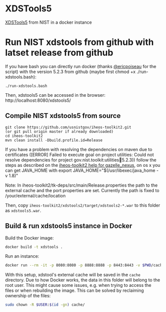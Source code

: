 # XDSTools5

[XDSTools5](https://github.com/usnistgov/iheos-toolkit2/releases) from NIST in a docker instance

# Run NIST xdstools from github with latset release from github

If you have bash you can directly run docker (thanks [@ericpoiseau](https://twitter.com/ericpoiseau) for the script) with the version 5.2.3 from github
(maybe first chmod +x ./run-xdstools.bash):
```
./run-xdstools.bash
```
Then, xdstools5 can be accessed in the browser: http://localhost:8080/xdstools5/

## Compile NIST xdstools5 from source
```
git clone https://github.com/usnistgov/iheos-toolkit2.git
(or git pull origin master if already downloaded)
cd iheos-toolkit2
mvn clean install -Dbuild.profile.id=Release
```
If you have a problem with resolving the dependencies on maven due to certificates ([ERROR] Failed to execute goal on project utilities: Could not resolve dependencies for project gov.nist.toolkit:utilities:jar:5.2.3))
follow the steps as described on the [iheos-toolkit2 help for gazelle_nexus](https://github.com/usnistgov/iheos-toolkit2/wiki/gazelle_nexus), on os x you can get JAVA_HOME with export JAVA_HOME="$(/usr/libexec/java_home -v 1.8)"

Note: In iheos-toolkit2/tk-deps/src/main/Release.properties the path to the external cache and the port properties are set. Currently the path is fixed to /your/external/cache/location 

Then, copy `iheos-toolkit2/xdstools2/target/xdstools2-*.war` to this folder as `xdstools5.war`.


## Build & run xdstools5 instance in Docker

Build the Docker image:
```sh
docker build -t xdstools .

```
Run an instance:
```sh
docker run --rm -it -p 8080:8080 -p 8888:8888 -p 8443:8443 -v $PWD/cache:/your/external/cache/location xdstools
```

With this setup, xdstool's external cache will be saved in the `cache` directory. Due to how Docker works, the data in this folder will belong to the root user. This might cause some issues, e.g. when trying to access the files or when rebuilding the image. This can be solved by reclaiming ownership of the files:
```sh
sudo chown -R $USER:$(id -gn) cache/
```


